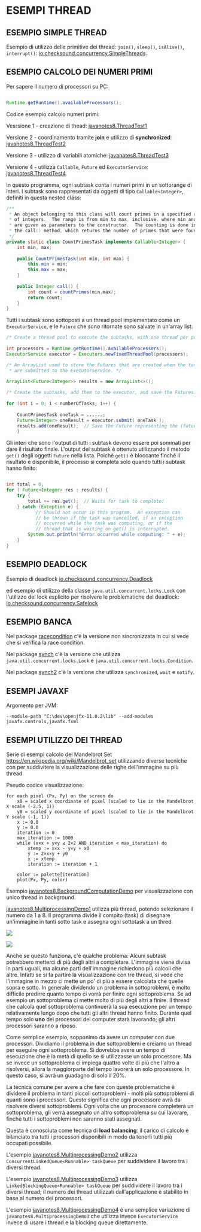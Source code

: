 # ESEMPI THREAD

## ESEMPIO SIMPLE THREAD

Esempio di utilizzo delle primitive dei thread: `join()`, `sleep()`, `isAlive()`, `interrupt()`: [io.checksound.concurrency.SimpleThreads](./src/io/checksound/concurrency/SimpleThreads.java).

## ESEMPIO CALCOLO DEI NUMERI PRIMI

Per sapere il numero di processori su PC:

```java

Runtime.getRuntime().availableProcessors();

```

Codice esempio calcolo numeri primi:

Vesrsione 1 - creazione di thead: [javanotes8.ThreadTest1](./src/javanotes8/ThreadTest1.java)

Versione 2 - coordinamento tramite **join** e utilizzo di **synchronized**: [javanotes8.ThreadTest2](./src/javanotes8/ThreadTest2.java)

Versione 3 - utilizzo di variabili atomiche: [javanotes8.ThreadTest3](./src/javanotes8/ThreadTest3.java)

Versione 4 - utilizza `Callable`, `Future` ed `ExecutorService`: [javanotes8.ThreadTest4](./src/javanotes8/ThreadTest4.java). 

In questo programma, ogni subtask conta i numeri primi in un sottorange di
interi. I subtask sono rappresentati da oggetti di tipo `Callable<Integer>`, definiti in questa nested class:

```java
/**
 * An object belonging to this class will count primes in a specified range
 * of integers.  The range is from min to max, inclusive, where min and max
 * are given as parameters to the constructor.  The counting is done in
 * the call() method, which returns the number of primes that were found.
 */
private static class CountPrimesTask implements Callable<Integer> {
    int min, max;
    
    public CountPrimesTask(int min, int max) {
        this.min = min;
        this.max = max;
    }
    
    public Integer call() {
        int count = countPrimes(min,max);
        return count;
    }
}

```

Tutti i subtask sono sottoposti a un thread pool implementato come un `ExecutorService`, e le `Future` che sono ritornate sono salvate in un'array list:

```java
/* Create a thread pool to execute the subtasks, with one thread per processor. */
        
int processors = Runtime.getRuntime().availableProcessors();
ExecutorService executor = Executors.newFixedThreadPool(processors);

/* An ArrayList used to store the Futures that are created when the tasks
 * are submitted to the ExecutorService. */

ArrayList<Future<Integer>> results = new ArrayList<>();
        
/* Create the subtasks, add them to the executor, and save the Futures. */
        
for (int i = 0; i < numberOfTasks; i++) {
     
    CountPrimesTask oneTask = ......;
    Future<Integer> oneResult = executor.submit( oneTask );
    results.add(oneResult);  // Save the Future representing the (future) result.
    }

```

Gli interi che sono l'output di tutti i subtask devono essere poi sommati
per dare il risultato finale. L'output dei subtask è ottenuto utilizzando
il metodo `get()` degli oggetti `Future` nella lista. Poichè `get()` è bloccante finché il risultato è disponibile, il processo si completa solo quando tutti i subtask hanno finito:

```java

int total = 0;
for ( Future<Integer> res : results) {
    try {
        total += res.get();  // Waits for task to complete!
    } catch (Exception e) {
           // Should not occur in this program.  An exception can
           // be thrown if the task was cancelled, if an exception
           // occurred while the task was computing, or if the
           // thread that is waiting on get() is interrupted.
        System.out.println("Error occurred while computing: " + e);
    }
}

```

## ESEMPIO DEADLOCK

Esempio di deadlock [io.checksound.concurrency.Deadlock](./src/io/checksound/concurrency/Deadlock.java) 

ed esempio di utilizzo della classe `java.util.concurrent.locks.Lock` con l'utilizzo del lock esplicito per risolvere le problematiche del deadlock: [io.checksound.concurrency.Safelock](./src/io/checksound/concurrency/Safelock.java)

## ESEMPIO BANCA

Nel package [racecondition](./src/racecondition) c'è la versione non sincronizzata in cui si vede che si verifica la race condition.

Nel package [synch](./src/synch) c'è la versione che utilizza 
`java.util.concurrent.locks.Lock` e `java.util.concurrent.locks.Condition`.

Nel package [synch2](./src/synch2) c'è la versione che utilizza `synchronized`, `wait` e `notify`.

## ESEMPI JAVAXF

Argomento per JVM:  

`--module-path "C:\dev\openjfx-11.0.2\lib" --add-modules javafx.controls,javafx.fxml`

## ESEMPI UTILIZZO DEI THREAD 

Serie di esempi calcolo del Mandelbrot Set https://en.wikipedia.org/wiki/Mandelbrot_set  utilizzando diverse tecniche 
con per suddivitere la visualizzazione delle righe dell'immagine su più thread.

Pseudo codice visualizzazione:

```
for each pixel (Px, Py) on the screen do
    x0 = scaled x coordinate of pixel (scaled to lie in the Mandelbrot X scale (-2.5, 1))
    y0 = scaled y coordinate of pixel (scaled to lie in the Mandelbrot Y scale (-1, 1))
    x := 0.0
    y := 0.0
    iteration := 0
    max_iteration := 1000
    while (x×x + y×y ≤ 2×2 AND iteration < max_iteration) do
        xtemp := x×x - y×y + x0
        y := 2×x×y + y0
        x := xtemp
        iteration := iteration + 1
 
    color := palette[iteration]
    plot(Px, Py, color)

```

Esempio [javanotes8.BackgroundComputationDemo](javanotes8.BackgroundComputationDemo) per visualizzazione con unico thread in background.

[javanotes8.MultiprocessingDemo1](javanotes8.MultiprocessingDemo1) utilizza più thread, potendo selezionare il numero da 1 a 8. Il programma divide il compito 
(task) di disegnare un'immagine in tanti sotto task e assegna ogni sottotask a 
un thred.

![](./MultiprocessingDemo.PNG)

![](./MultiprocessingDemo2.PNG)

Anche se questo funziona, c'è qualche problema: Alcuni subtask potrebbero metterci di più degli altri a completare. L'immagine viene divisa in parti uguali, ma alcune parti dell'immagine richiedono più calcoli che altre. Infatti se si fa partire la visualizzazione con tre thread, si vede che l'immagine in mezzo ci mette un po' di più a essere calcolata che quelle sopra
e sotto. In generale dividendo un problema in sottoproblemi, è molto difficile 
predirre quanto tempo ci vorrà per finire ogni sottoproblema. Se ad esempio
un sottoproblema ci mette molto di più degli altri a finire. Il thread che
calcola quel sottoproblema continuerà la sua esecuzione per un tempo relativamente lungo dopo che tutti gli altri thread hanno finito. Durante 
quel tempo solo **uno** dei processori del computer starà lavorando; gli altri
processori saranno a riposo.

Come semplice esempio, sopponimo da avere un computer con due processori. Dividiamo il problema in due sottoproblemi e creiamo un thread per 
eseguire ogni sottoproblema. Si dovrebbe avere un tempo di esecuzione 
che è la metà di quello se si utilizzasse un solo processore. Ma se invece
un sottoproblema ci impiega quattro volte di più che l'altro a risolversi, allora la maggiorparte del tempo lavorerà un solo processore. In questo caso, si avrà un guadagno di solo il 20%.

La tecnica comune per avere a che fare con queste problematiche è dividere il 
problema in tanti piccoli sottoproblemi - molti più sottoproblemi di quanti sono i processori. Questo significa che ogni processore avrà da risolvere diversi sottoproblemi. Ogni volta che un processore completerà un sottoproblema, gli verrà assegnato un altro sottoproblema su cui lavorare, 
finchè tutti i sottoproblemi non saranno stati assegnati. 

Questa è conosciuta come tecnica di **load balancing**: il carico di calcolo è
bilanciato tra tutti i processori disponibili in modo da tenerli tutti 
più occupati possibile.

L'esempio [javanotes8.MultiprocessingDemo2](javanotes8.MultiprocessingDemo2) utilizza `ConcurrentLinkedQueue<Runnable> taskQueue` per suddividere il lavoro tra i diversi thread.

L'esempio [javanotes8.MultiprocessingDemo3](javanotes8.MultiprocessingDemo3) utilizza `LinkedBlockingQueue<Runnable> taskQueue` per suddividere il lavoro tra i diversi thread; il numero dei thread utilizzati dall'applicazione è stabilito in base al numero dei processori.

L'esempio [javanotes8.MultiprocessingDemo4](javanotes8.MultiprocessingDemo4) è 
una semplice variazione di `javanotes8.MultiprocessingDemo3` che utilizza invece `ExecutorService` invece di usare i thread e la blocking queue direttamente. 







